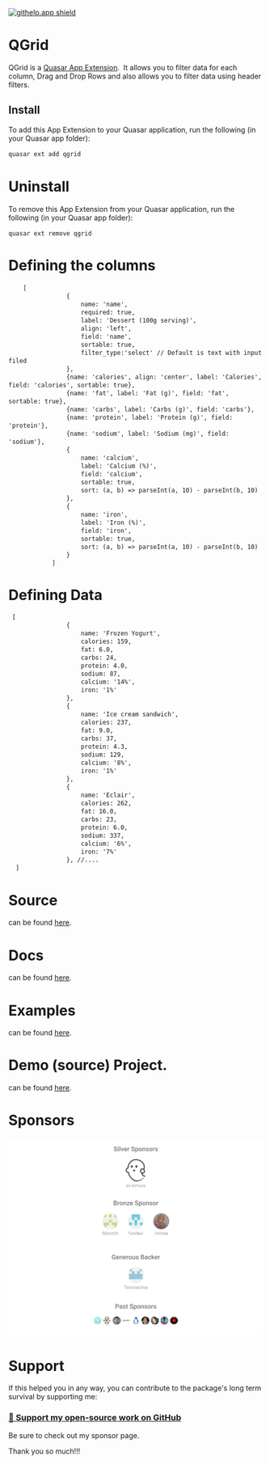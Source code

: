 [![githelp.app shield](https://rbpwwcsvhmbmfiphokrm.supabase.co/storage/v1/object/public/public_resources/Badge2%20-%20round%20corners.svg?t=2023-12-11T13%3A11%3A05.524Z)](https://githelp.app/repos/quasar-qgrid)


# QGrid

QGrid is a [Quasar App Extension](https://quasar.dev/app-extensions/introduction).  It allows you to filter data for each column, Drag and Drop Rows and also allows you to filter data using header filters. 
## Install

To add this App Extension to your Quasar application, run the following (in your Quasar app folder):

```bash
quasar ext add qgrid
```

# Uninstall
To remove this App Extension from your Quasar application, run the following (in your Quasar app folder):

```
quasar ext remove qgrid
```


# Defining the columns



        [
                    {
                        name: 'name',
                        required: true,
                        label: 'Dessert (100g serving)',
                        align: 'left',
                        field: 'name',
                        sortable: true,
                        filter_type:'select' // Default is text with input filed
                    },
                    {name: 'calories', align: 'center', label: 'Calories', field: 'calories', sortable: true},
                    {name: 'fat', label: 'Fat (g)', field: 'fat', sortable: true},
                    {name: 'carbs', label: 'Carbs (g)', field: 'carbs'},
                    {name: 'protein', label: 'Protein (g)', field: 'protein'},
                    {name: 'sodium', label: 'Sodium (mg)', field: 'sodium'},
                    {
                        name: 'calcium',
                        label: 'Calcium (%)',
                        field: 'calcium',
                        sortable: true,
                        sort: (a, b) => parseInt(a, 10) - parseInt(b, 10)
                    },
                    {
                        name: 'iron',
                        label: 'Iron (%)',
                        field: 'iron',
                        sortable: true,
                        sort: (a, b) => parseInt(a, 10) - parseInt(b, 10)
                    }
                ]


# Defining Data

     [
                    {
                        name: 'Frozen Yogurt',
                        calories: 159,
                        fat: 6.0,
                        carbs: 24,
                        protein: 4.0,
                        sodium: 87,
                        calcium: '14%',
                        iron: '1%'
                    },
                    {
                        name: 'Ice cream sandwich',
                        calories: 237,
                        fat: 9.0,
                        carbs: 37,
                        protein: 4.3,
                        sodium: 129,
                        calcium: '8%',
                        iron: '1%'
                    },
                    {
                        name: 'Eclair',
                        calories: 262,
                        fat: 16.0,
                        carbs: 23,
                        protein: 6.0,
                        sodium: 337,
                        calcium: '6%',
                        iron: '7%'
                    }, //....
      ]

# Source

can be found [here](https://github.com/pratik227/quasar-qgrid).

# Docs

can be found [here](https://next-quasar-qgrid.netlify.app/).

# Examples

can be found [here](https://next-quasar-qgrid.netlify.app/).

# Demo (source) Project.

can be found [here](https://github.com/pratik227/quasar-qgrid/tree/ui/dev).

# Sponsors

<p align="center">
  <a href="https://github.com/pratik227/static/blob/main/sponsors.svg">
    <img src='https://github.com/pratik227/static/blob/main/sponsors.svg'/>
  </a>
</p>

# Support

If this helped you in any way, you can contribute to the package's long term survival by supporting me:

### [💜 Support my open-source work on GitHub](https://github.com/sponsors/pratik227)

Be sure to check out my sponsor page.

Thank you so much!!!


